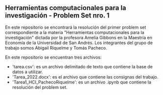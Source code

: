 ## Herramientas computacionales para la investigación - Problem Set nro. 1

En este repositorio se encontrará la resolución del primer problem set correspondiente a la materia "Herramientas computacionales para la investigación" dictada por la profesora Amelia Gibbons en la Maestría en Economía de la Universidad de San Andrés. Los integrantes del grupo de trabajo somos Abigail Riquelme y Tomás Pacheco.

En este repositorio se encuentran tres archivos:
* 'tarea.csv': es un archivo delimitado de texto que contiene la base de datos a utilizar.
* 'Tarea_2022.docx': es el archivo que contiene las consignas del trabajo.
* 'Tarea1_HCI_PachecoRiquelme': es un archivo .ipynb que contiene la resolución del problem set.
